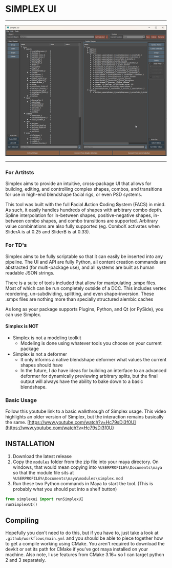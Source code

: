 # SIMPLEX UI
---

![Example Simplex UI](img/simplexUiExample.png)

---

### For Artitsts

Simplex aims to provide an intuitive, cross-package UI that allows for building, editing, and controlling complex shapes, combos, and transitions for use in high-end blendshape facial rigs, or even PSD systems.

This tool was built with the full **F**acial **A**ction **C**oding **S**ystem (FACS) in mind. As such, it easily handles hundreds of shapes with arbitrary combo depth. Spline interpolation for in-between shapes, positive-negative shapes, in-between combo shapes, and combo transitions are supported. Arbitrary value combinations are also fully supported (eg. ComboX activates when SliderA is at 0.25 and SliderB is at 0.33).

### For TD's

Simplex aims to be fully scriptable so that it can easily be inserted into any pipeline. The UI and API are fully Python, all content creation commands are abstracted (for multi-package use), and all systems are built as human readable JSON strings.

There is a suite of tools included that allow for manipulating .smpx files. Most of which can be run completely outside of a DCC. This includes vertex reordering, un-subdividing, splitting, and even shape-inversion. These .smpx files are nothing more than specially structured alembic caches

As long as your package supports Plugins, Python, and Qt (or PySide), you can use Simplex.

#### Simplex is NOT

* Simplex is not a modeling toolkit
    * Modeling is done using whatever tools you choose on your current package
* Simplex is not a deformer
    * It only informs a native blendshape deformer what values the current shapes should have
    * In the future, I *do* have ideas for building an interface to an advanced deformer for dynamically previewing arbitrary splits, but the final output will always have the ability to bake down to a basic blendshape.

### Basic Usage
Follow this youtube link to a basic walkthrough of Simplex usage. This video highlights an older version of Simplex, but the interaction remains basically the same. [https://www.youtube.com/watch?v=Hc79sDi3f0U](https://www.youtube.com/watch?v=Hc79sDi3f0U)

## INSTALLATION

1. Download the latest release
2. Copy the `modules` folder from the zip file into your maya directory. On windows, that would mean copying into `%USERPROFILE%\Documents\maya` so that the module file sits at `%USERPROFILE%\Documents\maya\modules\simplex.mod`
3. Run these two Python commands in Maya to start the tool. (This is probably what you should put into a shelf button)
```python
from simplexui import runSimplexUI
runSimplexUI()
```

## Compiling
Hopefully you don't need to do this, but if you have to, just take a look at `.github/workflows/main.yml` and you should be able to piece together how to get a compile working using CMake. You aren't required to download the devkit or set its path for CMake if you've got maya installed on your machine. Also note, I use features from CMake 3.16+ so I can target python 2 and 3 separately.
